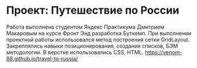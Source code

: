 # Проект: Путешествие по России

Работа выполнена студентом Яндекс Практикума Дмитрием Макаровым на курсе Фронт Энд разработка Буткемп.
При выполнении проектной работы использовался метод построения сетки GridLayout. Закреплялись навыки позиционирования, создания списков, БЭМ методологии.
В верстке использовались CSS, HTML.
https://venom-88.github.io/travel-to-russia/